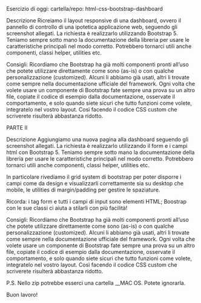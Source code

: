 Esercizio di oggi:
cartella/repo: html-css-bootstrap-dashboard

Descrizione
Ricreiamo il layout responsive di una dashboard, ovvero il pannello di controllo di una ipotetica applicazione web, seguendo gli screenshot allegati.
La richiesta è realizzarlo utilizzando Bootstrap 5.
Teniamo sempre sotto mano la documentazione della libreria per usare le caratteristiche principali nel modo corretto.
Potrebbero tornarci utili anche componenti, classi helper, utilities etc.

Consigli:
Ricordiamo che Bootstrap ha già molti componenti pronti all’uso che potete utilizzare direttamente come sono (as-is) o con qualche personalizzazione (customized). Alcuni li abbiamo già usati, altri li trovate come sempre nella documentazione ufficiale del framework.
Ogni volta che volete usare un componente di Bootstrap fate sempre una prova su un altro file, copiate il codice di esempio dalla documentazione, osservate il comportamento, e solo quando siete sicuri che tutto funzioni come volete, integratelo nel vostro layout.
Così facendo il codice CSS custom che scriverete risulterà abbastanza ridotto.

PARTE II 

Descrizione
Aggiungiamo una nuova pagina alla dashboard seguendo gli screenshot allegati.
La richiesta è realizzarlo utilizzando il form e i campi html con Bootstrap 5.
Teniamo sempre sotto mano la documentazione della libreria per usare le caratteristiche principali nel modo corretto. Potrebbero tornarci utili anche componenti, classi helper, utilities etc.

In particolare rivediamo il grid system di bootstrap per poter disporre i campi come da design e visualizzarli correttamente sia su desktop che mobile, le utilities di margin/padding per gestire le spaziature.

Ricorda: i tag form e tutti i campi di input sono elementi HTML; Boostrap con le sue classi ci aiuta a stilarli con più facilità!

Consigli:
Ricordiamo che Bootstrap ha già molti componenti pronti all’uso che potete utilizzare direttamente come sono (as-is) o con qualche personalizzazione (customized). Alcuni li abbiamo già usati, altri li trovate come sempre nella documentazione ufficiale del framework.
Ogni volta che volete usare un componente di Bootstrap fate sempre una prova su un altro file, copiate il codice di esempio dalla documentazione, osservate il comportamento, e solo quando siete sicuri che tutto funzioni come volete, integratelo nel vostro layout.
Così facendo il codice CSS custom che scriverete risulterà abbastanza ridotto.

P.S. Nello zip potrebbe esserci una cartella __MAC OS. Potete ignorarla.

Buon lavoro!